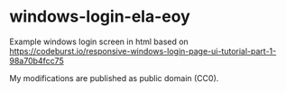 # windows-login-ela-eoy
Example windows login screen in html based on https://codeburst.io/responsive-windows-login-page-ui-tutorial-part-1-98a70b4fcc75

My modifications are published as public domain (CC0).